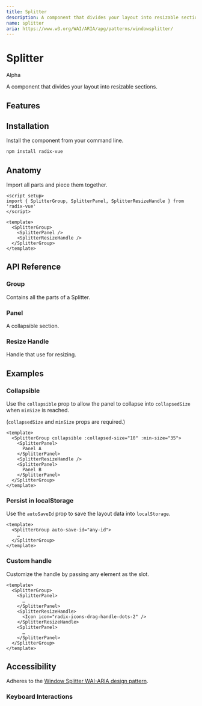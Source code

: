```yaml
---
title: Splitter
description: A component that divides your layout into resizable sections.
name: splitter
aria: https://www.w3.org/WAI/ARIA/apg/patterns/windowsplitter/
---
```



# Splitter

<Badge>Alpha</Badge>

<Description>
A component that divides your layout into resizable sections.
</Description>

<ComponentPreview name="Splitter" />

## Features

<Highlights
  :features="[
    'Supports keyboard interaction.',
    'Supports horizontal/vertical layout.',
    'Supports nested layout.',
    'Supports Right to Left direction.',
    'Can resize across another panel.',
    'Can be mounted conditionally.'
  ]"
/>

## Installation

Install the component from your command line.

```bash
npm install radix-vue
```

## Anatomy

Import all parts and piece them together.

```vue
<script setup>
import { SplitterGroup, SplitterPanel, SplitterResizeHandle } from 'radix-vue'
</script>

<template>
  <SplitterGroup>
    <SplitterPanel />
    <SplitterResizeHandle />
  </SplitterGroup>
</template>
```

## API Reference

### Group

Contains all the parts of a Splitter.


<!-- @include: @/meta/SplitterGroup.md -->


<DataAttributesTable
  :data="[
    {
      attribute: '[data-orientation]',
      values: ['vertical', 'horizontal'],
    }
  ]"
/>

### Panel

A collapsible section.

<!-- @include: @/meta/SplitterPanel.md -->

 
### Resize Handle

Handle that use for resizing.

<!-- @include: @/meta/SplitterResizeHandle.md -->

<DataAttributesTable 
  :data="[
    {
      attribute: '[data-state]',
      values: ['drag', 'hover', 'inactive'],
    },
    {
      attribute: '[data-disabled]',
      values: 'Present when disabled',
    },
    {
      attribute: '[data-orientation]',
      values: ['vertical', 'horizontal'],
    }
  ]" 
/>


## Examples

### Collapsible

Use the `collapsible` prop to allow the panel to collapse into `collapsedSize` when `minSize` is reached.

(`collapsedSize` and `minSize` props are required.)

```vue line=2
<template>
  <SplitterGroup collapsible :collapsed-size="10" :min-size="35">
    <SplitterPanel>
      Panel A
    </SplitterPanel>
    <SplitterResizeHandle />
    <SplitterPanel>
      Panel B
    </SplitterPanel>
  </SplitterGroup>
</template>
```

### Persist in localStorage

Use the `autoSaveId` prop to save the layout data into `localStorage`.

```vue line=2
<template>
  <SplitterGroup auto-save-id="any-id">
    …
  </SplitterGroup>
</template>
```
 

### Custom handle

Customize the handle by passing any element as the slot.

 ```vue line=6-8
<template>
   <SplitterGroup>
     <SplitterPanel>
       …
     </SplitterPanel>
     <SplitterResizeHandle>
       <Icon icon="radix-icons-drag-handle-dots-2" />
     </SplitterResizeHandle>
     <SplitterPanel>
       …
     </SplitterPanel>
   </SplitterGroup>
</template>
```
 

## Accessibility

Adheres to the [Window Splitter WAI-ARIA design pattern](https://www.w3.org/WAI/ARIA/apg/patterns/windowsplitter/).

### Keyboard Interactions

<KeyboardTable :data="[
    {
      keys: ['Enter'],
      description: 'If the primary pane is not collapsed, collapses the pane. If the pane is collapsed, restores the splitter to its previous position.',
    }, 
    {
      keys: ['ArrowDown'],
      description: 'Moves a horizontal splitter down.',
    },
    {
      keys: ['ArrowUp'],
      description: 'Moves a horizontal splitter up.',
    },
    {
      keys: ['ArrowRight'],
      description: 'Moves a vertical splitter to the right.',
    },
    {
      keys: ['ArrowLeft'],
      description: 'Moves a vertical splitter to the left.',
    },
    {
      keys: ['Home'],
      description: 'Moves splitter to the position that gives the primary pane its smallest allowed size. ',
    },
    {
      keys: ['End'],
      description: 'Moves splitter to the position that gives the primary pane its largest allowed size.',
    }]" />

